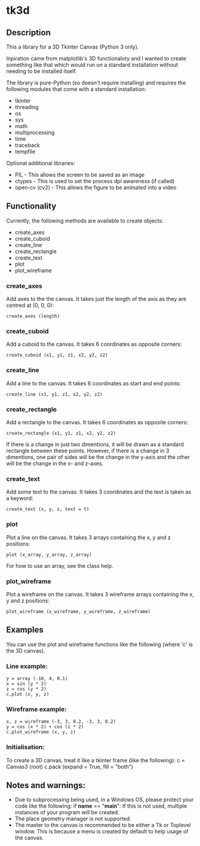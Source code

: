 # tk3d
## Description
This a library for a 3D Tkinter Canvas (Python 3 only).

Inpiration came from matplotlib's 3D functionaloty and I wanted to create something like that which would run on a standard installation without needing to be installed itself.

The library is pure-Python (so doesn't require installing) and requires the following modules that come with a standard installation:

- tkinter
- threading
- os
- sys
- math
- multiprocessing
- time
- traceback
- tempfile

Optional additional libraries:
- PIL - This allows the screen to be saved as an image
- ctypes - This is used to set the process dpi awareness (if called)
- open-cv (cv2) - This allows the figure to be animated into a video

## Functionality
Currently, the following methods are available to create objects:

- create_axes
- create_cuboid
- create_line
- create_rectangle
- create_text
- plot
- plot_wireframe

### create_axes
Add axes to the the canvas. It takes just the length of the axis as they are centred at (0, 0, 0):

    create_axes (length)

### create_cuboid
Add a cuboid to the canvas. It takes 6 coordinates as opposite corners:

    create_cuboid (x1, y1, z1, x2, y2, z2)

### create_line
Add a line to the canvas. It takes 6 coordinates as start and end points:

    create_line (x1, y1, z1, x2, y2, z2)

### create_rectangle
Add a rectangle to the canvas. It takes 6 coordinates as opposite corners:

    create_rectangle (x1, y1, z1, x2, y2, z2)

If there is a change in just two dimentions, it will be drawn as a standard rectangle between these points.
However, if there is a change in 3 dimentions, one pair of sides will be the change in the y-axis and the other will be the change in the x- and z-axes.

### create_text
Add some text to the canvas. It takes 3 coordinates and the text is taken as a keyword:

    create_text (x, y, z, text = t)

### plot
Plot a line on the canvas. It takes 3 arrays containing the x, y and z positions:

    plot (x_array, y_array, z_array)

For how to use an array, see the class help.

### plot_wireframe
Plot a wireframe on the canvas. It takes 3 wireframe arrays containing the x, y and z positions:

    plot_wireframe (x_wireframe, y_wireframe, z_wireframe)

## Examples
You can use the plot and wireframe functions like the following (where 'c' is the 3D canvas).
### Line example:
    y = array (-10, 4, 0.1)
    x = sin (y * 2)
    z = cos (y * 2)
    c.plot (x, y, z)

### Wireframe example:
    x, z = wireframe (-3, 3, 0.2, -3, 3, 0.2)
    y = cos (x * 2) + cos (z * 2)
    c.plot_wireframe (x, y, z)

### Initialisation:
To create a 3D canvas, treat it like a tkinter frame (like the following):
    c = Canvas3 (root)
    c.pack (expand = True, fill = "both")

## Notes and warnings:
 - Due to subprocessing being used, in a Windows OS, please protect your code like the following:
    if __name__ == "__main__":
        <your stuff>
   If this is not used, multiple instances of your program will be created.
 - The place geometry manager is not supported.
 - The master to the canvas is recommended to be either a Tk or Toplevel window.
   This is because a menu is created by default to help usage of the canvas.
